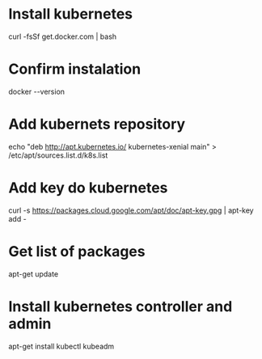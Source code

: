 # Install kubernetes
curl -fsSf get.docker.com | bash

# Confirm instalation
docker --version

# Add kubernets repository
echo "deb http://apt.kubernetes.io/ kubernetes-xenial main"  > /etc/apt/sources.list.d/k8s.list

# Add key do kubernetes
curl -s https://packages.cloud.google.com/apt/doc/apt-key.gpg | apt-key add -

# Get list of packages
apt-get update

# Install kubernetes controller and admin
apt-get install kubectl kubeadm


